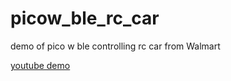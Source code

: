 # picow_ble_rc_car
demo of pico w ble controlling rc car from Walmart

[youtube demo](https://www.youtube.com/watch?v=Q-iImzysV-8)
